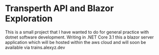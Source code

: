 # Transperth API and Blazor Exploration

This is a small project that I have wanted to do for general practice with dotnet software development. 
Writing in .NET Core 3.1 this a blazor server application which will be hosted within the aws cloud and 
will soon be available via trains.alexyz.dev
